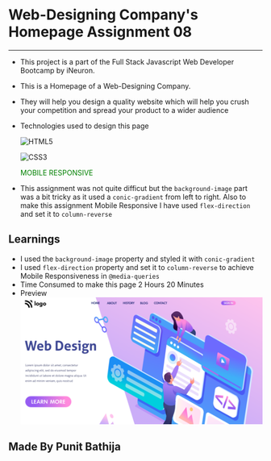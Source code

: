 # Web-Designing Company's Homepage Assignment 08

---

- This project is a part of the Full Stack Javascript Web Developer Bootcamp by iNeuron.
- This is a Homepage of a Web-Designing Company.
- They will help you design a quality website which will help you crush your competition and spread your product to a wider audience
- Technologies used to design this page

  ![HTML5](https://img.shields.io/badge/html5-%23E34F26.svg?style=for-the-badge&logo=html5&logoColor=white)

  ![CSS3](https://img.shields.io/badge/css3-%231572B6.svg?style=for-the-badge&logo=css3&logoColor=white)

  <p style="color: green">MOBILE RESPONSIVE</p>

- This assignment was not quite difficut but the `background-image` part was a bit tricky as it used a `conic-gradient` from left to right. Also to make this assignment Mobile Responsive I have used `flex-direction` and set it to `column-reverse`

## Learnings

- I used the `background-image` property and styled it with `conic-gradient`
- I used `flex-direction` property and set it to `column-reverse` to achieve Mobile Responsiveness in `@media-queries`
- Time Consumed to make this page 2 Hours 20 Minutes
- Preview
  ![preview](./thumbnail.png)

## Made By Punit Bathija

